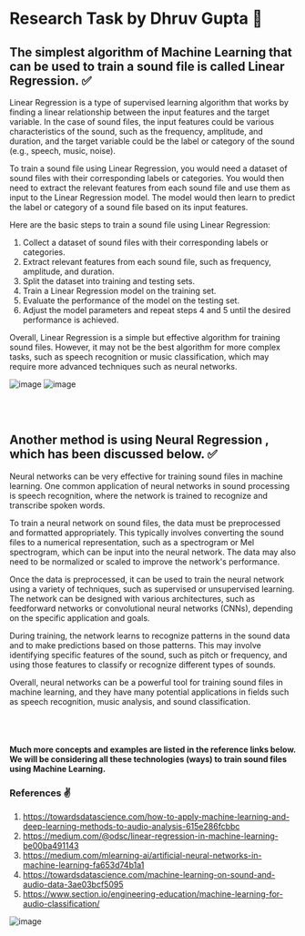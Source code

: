 <h1>Research Task by Dhruv Gupta 💙</h1> 

<h2>The simplest algorithm of Machine Learning that can be used to train a sound file is called <strong> Linear Regression. ✅</strong> </h2>

Linear Regression is a type of supervised learning algorithm that works by finding a linear relationship between the input features and the target variable. In the case of sound files, the input features could be various characteristics of the sound, such as the frequency, amplitude, and duration, and the target variable could be the label or category of the sound (e.g., speech, music, noise).

To train a sound file using Linear Regression, you would need a dataset of sound files with their corresponding labels or categories. You would then need to extract the relevant features from each sound file and use them as input to the Linear Regression model. The model would then learn to predict the label or category of a sound file based on its input features.

Here are the basic steps to train a sound file using Linear Regression: 

1. Collect a dataset of sound files with their corresponding labels or categories.<br />
2. Extract relevant features from each sound file, such as frequency, amplitude, and duration.<br />
3. Split the dataset into training and testing sets.<br />
4. Train a Linear Regression model on the training set.<br />
5. Evaluate the performance of the model on the testing set.<br />
6. Adjust the model parameters and repeat steps 4 and 5 until the desired performance is achieved.<br />

Overall, Linear Regression is a simple but effective algorithm for training sound files. However, it may not be the best algorithm for more complex tasks, such as speech recognition or music classification, which may require more advanced techniques such as neural networks.<br />

![image](https://user-images.githubusercontent.com/86596711/226277562-a81c083d-bf15-4445-8d9d-37c331c3a0e2.png)
![image](https://user-images.githubusercontent.com/86596711/226277725-5fdd4970-ee19-4866-af0f-297e11952cf1.png)


<br />
<br />

<h2>Another method is using <strong> Neural Regression </strong>, which has been discussed below. ✅</h2>

Neural networks can be very effective for training sound files in machine learning. One common application of neural networks in sound processing is speech recognition, where the network is trained to recognize and transcribe spoken words.

To train a neural network on sound files, the data must be preprocessed and formatted appropriately. This typically involves converting the sound files to a numerical representation, such as a spectrogram or Mel spectrogram, which can be input into the neural network. The data may also need to be normalized or scaled to improve the network's performance.

Once the data is preprocessed, it can be used to train the neural network using a variety of techniques, such as supervised or unsupervised learning. The network can be designed with various architectures, such as feedforward networks or convolutional neural networks (CNNs), depending on the specific application and goals.

During training, the network learns to recognize patterns in the sound data and to make predictions based on those patterns. This may involve identifying specific features of the sound, such as pitch or frequency, and using those features to classify or recognize different types of sounds.

Overall, neural networks can be a powerful tool for training sound files in machine learning, and they have many potential applications in fields such as speech recognition, music analysis, and sound classification.

<br />
<br />

<h4>Much more concepts and examples are listed in the reference links below.
We will be considering all these technologies (ways) to train sound files using Machine Learning.</h4>

<h3>References ✌️</h3>

1. https://towardsdatascience.com/how-to-apply-machine-learning-and-deep-learning-methods-to-audio-analysis-615e286fcbbc
2. https://medium.com/@odsc/linear-regression-in-machine-learning-be00ba491143
3. https://medium.com/mlearning-ai/artificial-neural-networks-in-machine-learning-fa653d74b1a1
4. https://towardsdatascience.com/machine-learning-on-sound-and-audio-data-3ae03bcf5095
5. https://www.section.io/engineering-education/machine-learning-for-audio-classification/


![image](https://user-images.githubusercontent.com/86596711/226278133-eff540a0-852f-425e-b2e9-66f9f2a506b5.png)
